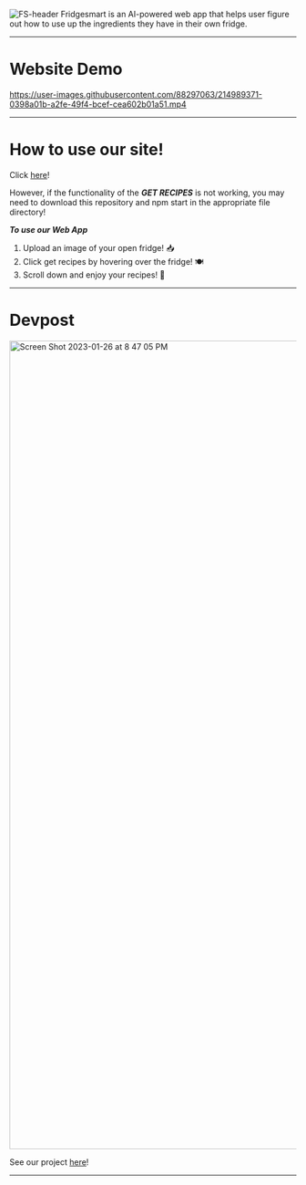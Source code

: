 ![FS-header](https://user-images.githubusercontent.com/88297063/214981788-36a88cc9-b579-4a0e-9076-d9849f64e92d.png)
Fridgesmart is an AI-powered web app that helps user figure out how to use up the ingredients they have in their own fridge.


---
# Website Demo
https://user-images.githubusercontent.com/88297063/214989371-0398a01b-a2fe-49f4-bcef-cea602b01a51.mp4

---
# How to use our site!
Click [here](stanleyylin.github.io/FridgeSmart/)!

However, if the functionality of the ***GET RECIPES*** is not working, you may need to download this repository and npm start in the appropriate file directory!

***To use our Web App***
1. Upload an image of your open fridge! 📥
2. Click get recipes by hovering over the fridge! 🍽
3. Scroll down and enjoy your recipes! 🥳

---
# Devpost
<img width="1417" alt="Screen Shot 2023-01-26 at 8 47 05 PM" src="https://user-images.githubusercontent.com/88297063/214992416-ee336afd-6a3c-418a-8270-ee8c4fa3202b.png">

See our project [here](https://devpost.com/software/fridgesmart)!

---

